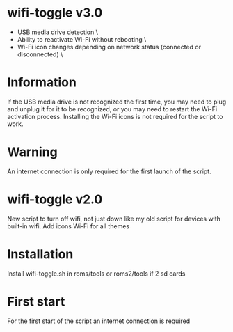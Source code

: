 
# wifi-toggle v3.0 
- USB media drive detection \
- Ability to reactivate Wi-Fi without rebooting \
- Wi-Fi icon changes depending on network status (connected or disconnected) \

# Information 
If the USB media drive is not recognized the first time, you may need to plug and unplug it for it to be recognized, or you may need to restart the Wi-Fi activation process.
Installing the Wi-Fi icons is not required for the script to work.

# Warning 
An internet connection is only required for the first launch of the script.

# wifi-toggle v2.0
New script to turn off wifi, not just down like my old script for devices with built-in wifi. 
Add icons Wi-Fi for all themes  

# Installation 
Install wifi-toggle.sh in roms/tools or roms2/tools if 2 sd cards

# First start
For the first start of the script an internet connection is required
